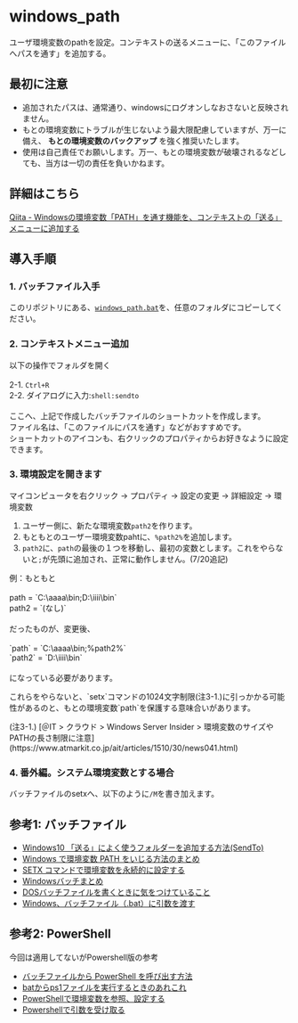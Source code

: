 # windows_path

ユーザ環境変数のpathを設定。コンテキストの送るメニューに、「このファイルへパスを通す」を追加する。

## 最初に注意

* 追加されたパスは、通常通り、windowsにログオンしなおさないと反映されません。
* もとの環境変数にトラブルが生じないよう最大限配慮していますが、万一に備え、 **もとの環境変数のバックアップ** を強く推奨いたします。
* 使用は自己責任でお願いします。万一、もとの環境変数が破壊されるなどしても、当方は一切の責任を負いかねます。

## 詳細はこちら

[Qiita - Windowsの環境変数「PATH」を通す機能を、コンテキストの「送る」メニューに追加する](https://qiita.com/firblaze/items/63dea6813c0e9af38a78)

## 導入手順

### 1. バッチファイル入手

このリポジトリにある、[`windows_path.bat`](https://raw.githubusercontent.com/eirblaze/windows_path/master/windows_path.bat)を、任意のフォルダにコピーしてください。

### 2. コンテキストメニュー追加

以下の操作でフォルダを開く<br>
<br>
 2-1. `Ctrl+R`<br>
 2-2. ダイアログに入力:`shell:sendto`<br>
<br>
ここへ、上記で作成したバッチファイルのショートカットを作成します。<br>
ファイル名は、「このファイルにパスを通す」などがおすすめです。<br>
ショートカットのアイコンも、右クリックのプロパティからお好きなように設定できます。

### 3. 環境設定を開きます

<p>
マイコンピュータを右クリック -> プロパティ -> 設定の変更 -> 詳細設定 ->  環境変数
</p>

1. ユーザー側に、新たな環境変数`path2`を作ります。
2. もともとのユーザー環境変数pahtに、`%path2%`を追加します。
3. `path2`に、`path`の最後の１つを移動し、最初の変数とします。これをやらないと`;`が先頭に追加され、正常に動作しません。(7/20追記)

<p>
例：もともと<br>
<br>
path  = `C:\aaaa\bin;D:\iiii\bin`<br>
path2 = `(なし)`<br>
<br>
だったものが、変更後、<br>
<br>
`path`  = `C:\aaaa\bin;%path2%`<br>
`path2` = `D:\iiii\bin`<br>
<br>
になっている必要があります。<br>
</p>
<p>
これらをやらないと、`setx`コマンドの1024文字制限(注3-1.)に引っかかる可能性があるのと、もとの環境変数`path`を保護する意味合いがあります。
</p>
<p>
(注3-1.) [＠IT > クラウド > Windows Server Insider > 環境変数のサイズやPATHの長さ制限に注意](https://www.atmarkit.co.jp/ait/articles/1510/30/news041.html)
</p>

### 4. 番外編。システム環境変数とする場合

バッチファイルのsetxへ、以下のように`/M`を書き加えます。

## 参考1: バッチファイル

- [Windows10 「送る」によく使うフォルダーを追加する方法(SendTo)](https://pc-chain.com/windows10-sendto/2736/)
- [Windows で環境変数 PATH をいじる方法のまとめ](https://qiita.com/sta/items/6d29da0dc7069ffaae60)
- [SETX コマンドで環境変数を永続的に設定する](https://qiita.com/rohinomiya/items/cf5236678b3459da9017)
- [Windowsバッチまとめ](https://qiita.com/tomotagwork/items/5b9e08f28d5925d96b5f#%E5%A4%89%E6%95%B0)
- [DOSバッチファイルを書くときに気をつけていること](https://qiita.com/yz2cm/items/d2c86a09d6b1861d684d)
- [Windows、バッチファイル（.bat）に引数を渡す](http://piyopiyocs.blog115.fc2.com/blog-entry-725.html)

## 参考2: PowerShell

今回は適用してないがPowershell版の参考
- [バッチファイルから PowerShell を呼び出す方法](https://qiita.com/cd01/items/82829ba0ec0f59e1b04d)
- [batからps1ファイルを実行するときのあれこれ](https://qiita.com/HiDARi/items/1d2595ff142883c3bac1)
- [PowerShellで環境変数を参照、設定する](https://www.whyit.work/entry/2018/07/09/171632)
- [Powershellで引数を受け取る](https://microsoftou.com/ps-arguments/)
